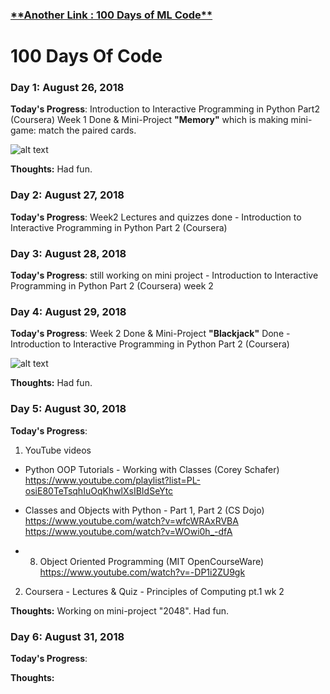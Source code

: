 <h3><a href = "https://positive235.github.io/100-DAYS-OF-ML/">**Another Link : 100 Days of ML Code**</a></h3>

# 100 Days Of Code

### Day 1: August 26, 2018 

**Today's Progress**: Introduction to Interactive Programming in Python Part2 (Coursera) Week 1 Done & Mini-Project **"Memory"** which is making mini-game: match the paired cards.

![alt text](https://raw.githubusercontent.com/positive235/100-DAYS-OF-CODE/master/memory.png)

**Thoughts:** Had fun.

### Day 2: August 27, 2018  

**Today's Progress**: Week2 Lectures and quizzes done - Introduction to Interactive Programming in Python Part 2 (Coursera)

### Day 3: August 28, 2018

**Today's Progress**: still working on mini project  - Introduction to Interactive Programming in Python Part 2 (Coursera) week 2

### Day 4: August 29, 2018

**Today's Progress**: Week 2 Done & Mini-Project **"Blackjack"** Done - Introduction to Interactive Programming in Python Part 2 (Coursera)

![alt text](https://raw.githubusercontent.com/positive235/100-DAYS-OF-CODE/master/blackjack.png)

**Thoughts:** Had fun.

### Day 5: August 30, 2018

**Today's Progress**:
1. YouTube videos  
- Python OOP Tutorials - Working with Classes (Corey Schafer) 
  https://www.youtube.com/playlist?list=PL-osiE80TeTsqhIuOqKhwlXsIBIdSeYtc

- Classes and Objects with Python - Part 1, Part 2 (CS Dojo)
  https://www.youtube.com/watch?v=wfcWRAxRVBA
  https://www.youtube.com/watch?v=WOwi0h_-dfA

- 8. Object Oriented Programming (MIT OpenCourseWare)
  https://www.youtube.com/watch?v=-DP1i2ZU9gk

2. Coursera - Lectures & Quiz - Principles of Computing pt.1 wk 2 

**Thoughts:** Working on mini-project "2048". Had fun.

### Day 6: August 31, 2018

**Today's Progress**:

**Thoughts:**




